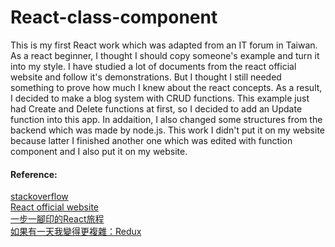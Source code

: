 # React-class-component

This is my first React work which was adapted from an IT forum in Taiwan. As a react beginner, I thought I should copy someone's example and turn it into my style. I have studied a lot of documents from the react official website and follow it's demonstrations. But I thought I still needed something to prove how much I knew about the react concepts. As a result, I decided to make a blog system with CRUD functions. This example just had Create and Delete functions at first, so I decided to add an Update function into this app. In addaition, I also changed some structures from the backend which was made by node.js. This work I didn't put it on my website because latter I finished another one which was edited with function component and I also put it on my website.
<h4>Reference:</h4>
<a href="https://stackoverflow.com/">stackoverflow</a><br>
<a href="https://reactjs.org/">React official website</a><br>
<a href="https://ithelp.ithome.com.tw/users/20106935/ironman/1651">一步一腳印的React旅程</a><br>
<a href="https://ithelp.ithome.com.tw/articles/10188246">如果有一天我變得更複雜：Redux </a><br>

